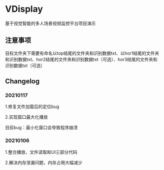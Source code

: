 # VDisplay
基于视觉智能的多人场景视频监控平台项目演示

## 注意事项
目标文件夹下需要有命名以top结尾的文件夹和识别数据txt、以hor1结尾的文件夹和识别数据txt、hor2结尾的文件夹和识别数据txt（可选）、hor3结尾的文件夹和识别数据txt（可选）

## Changelog

### 20210117
1.修复文件加载后的定位bug

2.实现窗口最大化播放

目前bug：最小化窗口会导致程序崩溃


### 20210106

1.整合播放、文件读取和UI三部分代码

2.解决内存泄漏问题，内存占用大幅减少

